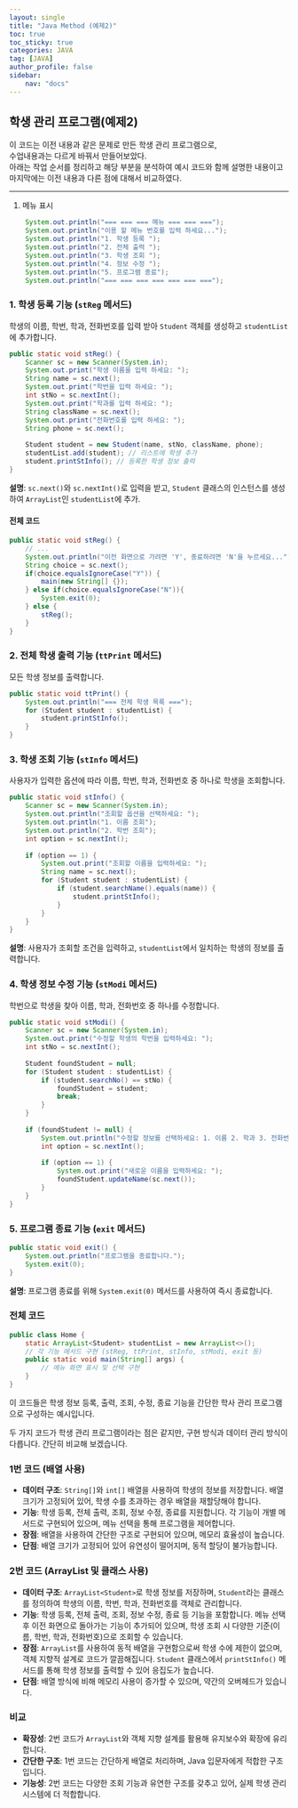 ```yaml
---
layout: single
title: "Java Method (예제2)"
toc: true
toc_sticky: true
categories: JAVA
tag: [JAVA]
author_profile: false
sidebar:
    nav: "docs"
---
```

## 학생 관리 프로그램(예제2)


이 코드는 이전 내용과 같은 문제로 만든 학생 관리 프로그램으로,<br/> 
수업내용과는 다르게 바꿔서 만들어보았다. <br/>
아래는 작업 순서를 정리하고 해당 부분을 분석하여 예시 코드와 함께 설명한 내용이고<br/>
마지막에는 이전 내용과 다른 점에 대해서 비교하였다.<br/>

------
 1. 메뉴 표시

```java
    System.out.println("=== === === 메뉴 === === ===");
    System.out.println("이용 할 메뉴 번호를 입력 하세요...");
    System.out.println("1. 학생 등록 ");
    System.out.println("2. 전체 출력 ");
    System.out.println("3. 학생 조회 ");
    System.out.println("4. 정보 수정 ");
    System.out.println("5. 프로그램 종료");
    System.out.println("=== === === === === === ===");
```




### 1. **학생 등록 기능** (`stReg` 메서드)

학생의 이름, 학번, 학과, 전화번호를 입력 받아 `Student` 객체를 생성하고 `studentList`에 추가합니다.

```java
public static void stReg() {  
    Scanner sc = new Scanner(System.in);
    System.out.print("학생 이름을 입력 하세요: ");
    String name = sc.next();
    System.out.print("학번을 입력 하세요: ");
    int stNo = sc.nextInt();
    System.out.print("학과를 입력 하세요: ");
    String className = sc.next();
    System.out.print("전화번호를 입력 하세요: ");
    String phone = sc.next();
    
    Student student = new Student(name, stNo, className, phone);
    studentList.add(student); // 리스트에 학생 추가
    student.printStInfo(); // 등록한 학생 정보 출력
}
```

**설명**: `sc.next()`와 `sc.nextInt()`로 입력을 받고, `Student` 클래스의 인스턴스를 생성하여 `ArrayList`인 `studentList`에 추가.

#### 전체 코드

```java
public static void stReg() {  
    // ...
    System.out.println("이전 화면으로 가려면 'Y', 종료하려면 'N'을 누르세요...");
    String choice = sc.next();
    if(choice.equalsIgnoreCase("Y")) {
        main(new String[] {});
    } else if(choice.equalsIgnoreCase("N")){
        System.exit(0);
    } else {
        stReg();
    }
}
```

### 2. **전체 학생 출력 기능** (`ttPrint` 메서드)

모든 학생 정보를 출력합니다.

```java
public static void ttPrint() {
    System.out.println("=== 전체 학생 목록 ===");
    for (Student student : studentList) {
        student.printStInfo();
    }
}
```

### 3. **학생 조회 기능** (`stInfo` 메서드)

사용자가 입력한 옵션에 따라 이름, 학번, 학과, 전화번호 중 하나로 학생을 조회합니다.

```java
public static void stInfo() {
    Scanner sc = new Scanner(System.in);
    System.out.println("조회할 옵션을 선택하세요: ");
    System.out.println("1. 이름 조회");
    System.out.println("2. 학번 조회");
    int option = sc.nextInt();
    
    if (option == 1) {
        System.out.print("조회할 이름을 입력하세요: ");
        String name = sc.next();
        for (Student student : studentList) {
            if (student.searchName().equals(name)) {
                student.printStInfo();
            }
        }
    }
}
```

**설명**: 사용자가 조회할 조건을 입력하고, `studentList`에서 일치하는 학생의 정보를 출력합니다.

### 4. **학생 정보 수정 기능** (`stModi` 메서드)

학번으로 학생을 찾아 이름, 학과, 전화번호 중 하나를 수정합니다.

```java
public static void stModi() {
    Scanner sc = new Scanner(System.in);
    System.out.print("수정할 학생의 학번을 입력하세요: ");
    int stNo = sc.nextInt();
    
    Student foundStudent = null;
    for (Student student : studentList) {
        if (student.searchNo() == stNo) {
            foundStudent = student;
            break;
        }
    }
    
    if (foundStudent != null) {
        System.out.println("수정할 정보를 선택하세요: 1. 이름 2. 학과 3. 전화번호");
        int option = sc.nextInt();
        
        if (option == 1) {
            System.out.print("새로운 이름을 입력하세요: ");
            foundStudent.updateName(sc.next());
        }
    }
}
```

### 5. **프로그램 종료 기능** (`exit` 메서드)

```java
public static void exit() {
    System.out.println("프로그램을 종료합니다.");
    System.exit(0);
}
```

**설명**: 프로그램 종료를 위해 `System.exit(0)` 메서드를 사용하여 즉시 종료합니다.

### 전체 코드

```java
public class Home {
    static ArrayList<Student> studentList = new ArrayList<>();
    // 각 기능 메서드 구현 (stReg, ttPrint, stInfo, stModi, exit 등)
    public static void main(String[] args) {
        // 메뉴 화면 표시 및 선택 구현
    }
}
```

이 코드들은 학생 정보 등록, 출력, 조회, 수정, 종료 기능을 간단한 학사 관리 프로그램으로 구성하는 예시입니다.


두 가지 코드가 학생 관리 프로그램이라는 점은 같지만, 구현 방식과 데이터 관리 방식이 다릅니다. 간단히 비교해 보겠습니다.

### 1번 코드 (배열 사용)

- **데이터 구조**: `String[]`와 `int[]` 배열을 사용하여 학생의 정보를 저장합니다. 배열 크기가 고정되어 있어, 학생 수를 초과하는 경우 배열을 재할당해야 합니다.
- **기능**: 학생 등록, 전체 출력, 조회, 정보 수정, 종료를 지원합니다. 각 기능이 개별 메서드로 구현되어 있으며, 메뉴 선택을 통해 프로그램을 제어합니다.
- **장점**: 배열을 사용하여 간단한 구조로 구현되어 있으며, 메모리 효율성이 높습니다.
- **단점**: 배열 크기가 고정되어 있어 유연성이 떨어지며, 동적 할당이 불가능합니다.

### 2번 코드 (ArrayList 및 클래스 사용)

- **데이터 구조**: `ArrayList<Student>`로 학생 정보를 저장하며, `Student`라는 클래스를 정의하여 학생의 이름, 학번, 학과, 전화번호를 객체로 관리합니다.
- **기능**: 학생 등록, 전체 출력, 조회, 정보 수정, 종료 등 기능을 포함합니다. 메뉴 선택 후 이전 화면으로 돌아가는 기능이 추가되어 있으며, 학생 조회 시 다양한 기준(이름, 학번, 학과, 전화번호)으로 조회할 수 있습니다.
- **장점**: `ArrayList`를 사용하여 동적 배열을 구현함으로써 학생 수에 제한이 없으며, 객체 지향적 설계로 코드가 깔끔해집니다. `Student` 클래스에서 `printStInfo()` 메서드를 통해 학생 정보를 출력할 수 있어 응집도가 높습니다.
- **단점**: 배열 방식에 비해 메모리 사용이 증가할 수 있으며, 약간의 오버헤드가 있습니다.

### 비교

- **확장성**: 2번 코드가 `ArrayList`와 객체 지향 설계를 활용해 유지보수와 확장에 유리합니다.
- **간단한 구조**: 1번 코드는 간단하게 배열로 처리하며, Java 입문자에게 적합한 구조입니다.
- **기능성**: 2번 코드는 다양한 조회 기능과 유연한 구조를 갖추고 있어, 실제 학생 관리 시스템에 더 적합합니다.